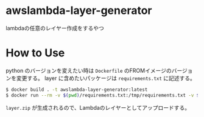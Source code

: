 # awslambda-layer-generator
lambdaの任意のレイヤー作成をするやつ

# How to Use

python のバージョンを変えたい時は `Dockerfile` のFROMイメージのバージョンを変更する。
layer に含めたいパッケージは `requirements.txt` に記述する。

```bash
$ docker build . -t awslambda-layer-generator:latest
$ docker run --rm -v $(pwd)/requirements.txt:/tmp/requirements.txt -v $(pwd):/tmp/output awslambda-layer-generator:latest
```

`layer.zip` が生成されるので、Lambdaのレイヤーとしてアップロードする。
